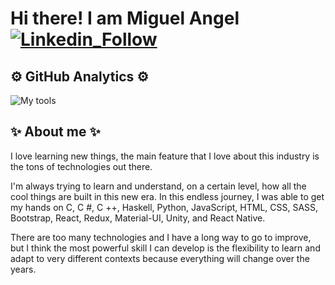 # Hi there! I am Miguel Angel [![Linkedin_Follow](https://img.shields.io/badge/LinkedIn-0077B5?style=for-the-badge&logo=linkedin&logoColor=white&labelColor=101010)](https://www.linkedin.com/in/miguel-angel-rodenas-balestrini/)

## ⚙️ GitHub Analytics ⚙️

![My tools](https://github-readme-stats-eight-theta.vercel.app/api/top-langs/?username=miguelarbalestrini&layout=compact&langs_count=8&theme=algolia)

## ✨ About me ✨

I love learning new things, the main feature that I love about this industry is the tons of technologies out there.

I'm always trying to learn and understand, on a certain level, how all the cool things are built in this new era.
In this endless journey, I was able to get my hands on C, C #, C ++, Haskell, Python, JavaScript, HTML, CSS, SASS, Bootstrap, React, Redux, Material-UI, Unity, and React Native.

There are too many technologies and I have a long way to go to improve, but I think the most powerful skill I can develop is the flexibility to learn and adapt to very different contexts because everything will change over the years.
